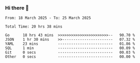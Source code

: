 ### Hi there 👋

<!--
**zhumeme/zhumeme** is a ✨ _special_ ✨ repository because its `README.md` (this file) appears on your GitHub profile.

Here are some ideas to get you started:

- 🔭 I’m currently working on ...
- 🌱 I’m currently learning ...
- 👯 I’m looking to collaborate on ...
- 🤔 I’m looking for help with ...
- 💬 Ask me about ...
- 📫 How to reach me: ...
- 😄 Pronouns: ...
- ⚡ Fun fact: ...
-->

<!--START_SECTION:waka-->

```all_time
From: 18 March 2025 - To: 25 March 2025

Total Time: 20 hrs 38 mins

Go      18 hrs 43 mins  >>>>>>>>>>>>>>>>>>>>>>>--   90.70 %
JSON    1 hr 30 mins    >>-----------------------   07.32 %
YAML    23 mins         -------------------------   01.86 %
SQL     1 min           -------------------------   00.09 %
Git     0 secs          -------------------------   00.03 %
Other   0 secs          -------------------------   00.00 %
```

<!--END_SECTION:waka-->
